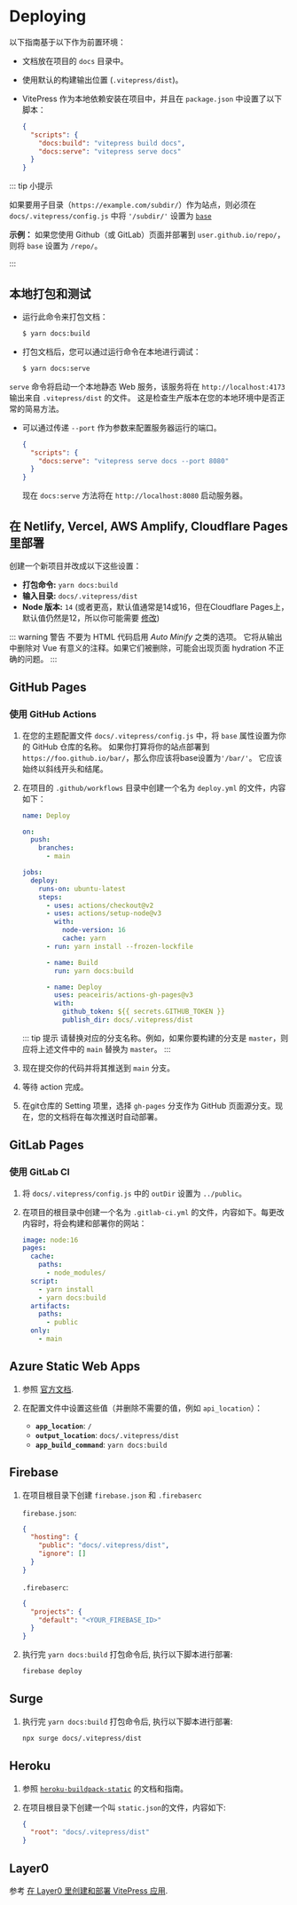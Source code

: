 # Deploying

以下指南基于以下作为前置环境：

- 文档放在项目的 `docs` 目录中。
- 使用默认的构建输出位置 (`.vitepress/dist`)。
- VitePress 作为本地依赖安装在项目中，并且在 `package.json` 中设置了以下脚本：

  ```json
  {
    "scripts": {
      "docs:build": "vitepress build docs",
      "docs:serve": "vitepress serve docs"
    }
  }
  ```

::: tip 小提示

如果要用子目录（`https://example.com/subdir/`）作为站点，则必须在 `docs/.vitepress/config.js` 中将 `'/subdir/'` 设置为 [`base`](../config/app-configs#base)

**示例：** 如果您使用 Github（或 GitLab）页面并部署到 `user.github.io/repo/`，则将 `base` 设置为 `/repo/`。

:::

## 本地打包和测试

- 运行此命令来打包文档：

  ```sh
  $ yarn docs:build
  ```

- 打包文档后，您可以通过运行命令在本地进行调试：

  ```sh
  $ yarn docs:serve
  ```

`serve` 命令将启动一个本地静态 Web 服务，该服务将在 `http://localhost:4173` 输出来自 `.vitepress/dist` 的文件。 这是检查生产版本在您的本地环境中是否正常的简易方法。

- 可以通过传递 `--port` 作为参数来配置服务器运行的端口。

  ```json
  {
    "scripts": {
      "docs:serve": "vitepress serve docs --port 8080"
    }
  }
  ```

  现在 `docs:serve` 方法将在 `http://localhost:8080` 启动服务器。

## 在 Netlify, Vercel, AWS Amplify, Cloudflare Pages 里部署

创建一个新项目并改成以下这些设置：

- **打包命令:** `yarn docs:build`
- **输入目录:** `docs/.vitepress/dist`
- **Node 版本:** `14` (或者更高，默认值通常是14或16，但在Cloudflare Pages上，默认值仍然是12，所以你可能需要 [修改](https://developers.cloudflare.com/pages/platform/build-configuration/))

::: warning 警告
不要为 HTML 代码启用 _Auto Minify_ 之类的选项。 它将从输出中删除对 Vue 有意义的注释。如果它们被删除，可能会出现页面 hydration 不正确的问题。
:::

## GitHub Pages

### 使用 GitHub Actions

1. 在您的主题配置文件 `docs/.vitepress/config.js` 中，将 `base` 属性设置为你的 GitHub 仓库的名称。 如果你打算将你的站点部署到`https://foo.github.io/bar/`，那么你应该将base设置为`'/bar/'`。 它应该始终以斜线开头和结尾。

2. 在项目的 `.github/workflows` 目录中创建一个名为 `deploy.yml` 的文件，内容如下：

   ```yaml
   name: Deploy

   on:
     push:
       branches:
         - main

   jobs:
     deploy:
       runs-on: ubuntu-latest
       steps:
         - uses: actions/checkout@v2
         - uses: actions/setup-node@v3
           with:
             node-version: 16
             cache: yarn
         - run: yarn install --frozen-lockfile

         - name: Build
           run: yarn docs:build

         - name: Deploy
           uses: peaceiris/actions-gh-pages@v3
           with:
             github_token: ${{ secrets.GITHUB_TOKEN }}
             publish_dir: docs/.vitepress/dist
   ```

   ::: tip 提示
   请替换对应的分支名称。例如，如果你要构建的分支是 `master`，则应将上述文件中的 `main` 替换为 `master`。
   :::

3. 现在提交你的代码并将其推送到 `main` 分支。

4. 等待 action 完成。

5. 在git仓库的 Setting 项里，选择 `gh-pages` 分支作为 GitHub 页面源分支。现在，您的文档将在每次推送时自动部署。

## GitLab Pages

### 使用 GitLab CI

1. 将 `docs/.vitepress/config.js` 中的 `outDir` 设置为 `../public`。

2. 在项目的根目录中创建一个名为 `.gitlab-ci.yml` 的文件，内容如下。每更改内容时，将会构建和部署你的网站：

   ```yaml
   image: node:16
   pages:
     cache:
       paths:
         - node_modules/
     script:
       - yarn install
       - yarn docs:build
     artifacts:
       paths:
         - public
     only:
       - main
   ```

## Azure Static Web Apps

1. 参照 [官方文档](https://docs.microsoft.com/en-us/azure/static-web-apps/build-configuration).

2. 在配置文件中设置这些值（并删除不需要的值，例如 `api_location`）：

   - **`app_location`**: `/`
   - **`output_location`**: `docs/.vitepress/dist`
   - **`app_build_command`**: `yarn docs:build`

## Firebase

1. 在项目根目录下创建 `firebase.json` 和 `.firebaserc`

   `firebase.json`:

   ```json
   {
     "hosting": {
       "public": "docs/.vitepress/dist",
       "ignore": []
     }
   }
   ```

   `.firebaserc`:

   ```json
   {
     "projects": {
       "default": "<YOUR_FIREBASE_ID>"
     }
   }
   ```

2. 执行完 `yarn docs:build` 打包命令后, 执行以下脚本进行部署:

   ```sh
   firebase deploy
   ```

## Surge

1. 执行完 `yarn docs:build` 打包命令后, 执行以下脚本进行部署:

   ```sh
   npx surge docs/.vitepress/dist
   ```

## Heroku

1. 参照 [`heroku-buildpack-static`](https://elements.heroku.com/buildpacks/heroku/heroku-buildpack-static) 的文档和指南。

2. 在项目根目录下创建一个叫 `static.json`的文件，内容如下:

   ```json
   {
     "root": "docs/.vitepress/dist"
   }
   ```

## Layer0

参考 [在 Layer0 里创建和部署  VitePress 应用](https://docs.layer0.co/guides/vitepress).
